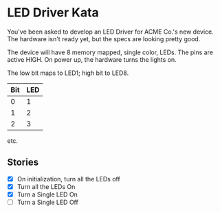 # LED Driver Kata

You've been asked to develop an LED Driver for ACME Co.'s new device.
The hardware isn't ready yet, but the specs are looking pretty good.

The device will have 8 memory mapped, single color, LEDs.
The pins are active HIGH.
On power up, the hardware turns the lights on.

The low bit maps to LED1; high bit to LED8.

| Bit | LED |
| --- | --- |
|  0  |  1  |
|  1  |  2  |
|  2  |  3  |

etc.


## Stories
- [x] On initialization, turn all the LEDs off
- [x] Turn all the LEDs On
- [x] Turn a Single LED On
- [ ] Turn a Single LED Off
